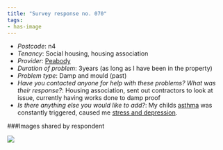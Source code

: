 ```yaml
---
title: "Survey response no. 070"
tags:
- has-image
---
```


- *Postcode*: n4  
- *Tenancy*: Social housing, housing association  
- *Provider*: [Peabody](providers/peabody) 
- *Duration of problem*: 3years (as long as I have been in the property)  
- *Problem type*: Damp and mould (past)  
- *Have you contacted anyone for help with these problems? What was their response?*: Housing association, sent out contractors to look at issue, currently having works done to damp proof 
- *Is there anything else you would like to add?*: My childs [asthma](cause-effect-affect/Asthma) was constantly triggered, caused me [stress and depression](cause-effect-affect/mental-health).

###Images shared by respondent

<img src="https://elaraks.github.io/dampcapital/7.jpg">
